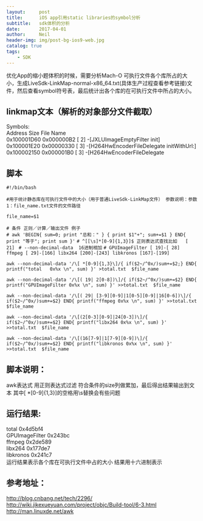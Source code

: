 ```yaml
---
layout:     post
title:      iOS app引用static libraries的symbol分析
subtitle:   sdk体积的分析
date:       2017-04-01
author:     Neil
header-img: img/post-bg-ios9-web.jpg
catalog: true
tags:
    - SDK
---
```



优化App的缩小题体积的时候，需要分析Mach-O 可执行文件各个库所占的大小，生成LiveSdk-LinkMap-normal-x86_64.txt(具体生产过程查看参考链接)文件，然后查看symbol符号表，最后统计出各个库的在可执行文件中所占的大小。

##  linkmap文本（解析的对象部分文件截取）  
Symbols:  
Address	Size    	File  Name  
0x100001D60	0x000000B2	[  2] -[JXLUImageEmptyFilter init]  
0x100001E20	0x00000330	[  3] -[H264HwEncoderFileDelegate initWithUrl:]  
0x100002150	0x000001B0	[  3] -[H264HwEncoderFileDelegate

## 脚本

`#!/bin/bash`

`#用于统计静态库在可执行文件中的大小（用于普通LiveSdk-LinkMap文件）
参数说明：参数1：file_name.txt文件的文件路径`

`file_name=$1`

`# 条件 正则／计算／输出文件 例子 `  
`# awk 'BEGIN{ sum=0; print "总和：" } { print $1"+"; sum+=$1 } END{ print "等于"; print sum }'`
`# ^[[\s]*[0-9]{1,3}]$ 正则表达式查找比如   [ 21] ` 
`# --non-decimal-data  16进制相加`
`# GPUImageFilter [ 19]-[ 28] ffmpeg [ 29]-[166] libx264 [200]-[243] libkronos [167]-[199]`

`awk --non-decimal-data '/\[ *[0-9]{1,3}\]/{ if($2~/^0x/)sum+=$2;} END{ printf("total   0x%x \n", sum) }' >total.txt  $file_name`

`awk --non-decimal-data '/\[( 19| 2[0-8])\]/{ if($2~/^0x/)sum+=$2} END{ printf("GPUImageFilter 0x%x \n", sum) }' >>total.txt  $file_name`

`awk --non-decimal-data '/\[( 29| [3-9][0-9]|1[0-5][0-9]|16[0-6])\]/{ if($2~/^0x/)sum+=$2} END{ printf("ffmpeg 0x%x \n", sum) }' >>total.txt  $file_name`

`awk --non-decimal-data '/\[(2[0-3][0-9]|24[0-3])\]/{ if($2~/^0x/)sum+=$2} END{ printf("libx264 0x%x \n", sum) }' >>total.txt  $file_name`

`awk --non-decimal-data '/\[(16[7-9]|1[7-9][0-9])\]/{ if($2~/^0x/)sum+=$2} END{ printf("libkronos 0x%x \n", sum) }' >>total.txt  $file_name`

## 脚本说明：
awk表达式 用正则表达式过滤 符合条件的size列做累加，最后得出结果输出到文本
其中\[ *[0-9]{1,3}\]的空格用\s替换会有些问题

##  运行结果:    
total 0x4d5bf4  
GPUImageFilter 0x243bc  
ffmpeg 0x2de589   
libx264 0x177de7  
libkronos 0x241c7  
运行结果表示各个库在可执行文件中占的大小 结果用十六进制表示

##  参考地址：  
<http://blog.cnbang.net/tech/2296/>  
<http://wiki.jikexueyuan.com/project/objc/Build-tool/6-3.html>  
<http://man.linuxde.net/awk>
    
	

 
